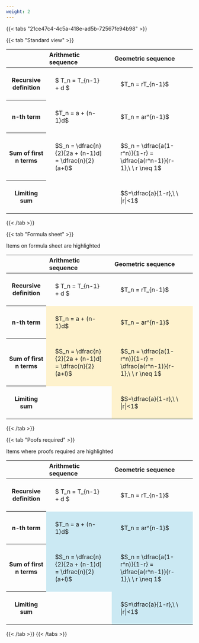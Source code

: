 ```yaml
---
weight: 2
---
```


{{< tabs "21ce47c4-4c5a-418e-ad5b-72567fe94b98" >}}

{{< tab "Standard view" >}}

<style type="text/css">
#T_c4b5c th.col_heading {
  text-align: left;
  font-size: 1em;
}
#T_c4b5c td {
  text-align: left;
  font-size: 1em;
  padding: 1.5em;
}
</style>
<table id="T_c4b5c">
  <thead>
    <tr>
      <th class="blank level0" >&nbsp;</th>
      <th id="T_c4b5c_level0_col0" class="col_heading level0 col0" >Arithmetic sequence</th>
      <th id="T_c4b5c_level0_col1" class="col_heading level0 col1" >Geometric sequence</th>
    </tr>
  </thead>
  <tbody>
    <tr>
      <th id="T_c4b5c_level0_row0" class="row_heading level0 row0" >Recursive definition</th>
      <td id="T_c4b5c_row0_col0" class="data row0 col0" >$ T_n = T_{n-1} + d $</td>
      <td id="T_c4b5c_row0_col1" class="data row0 col1" >$T_n = rT_{n-1}$</td>
    </tr>
    <tr>
      <th id="T_c4b5c_level0_row1" class="row_heading level0 row1" >n-th term</th>
      <td id="T_c4b5c_row1_col0" class="data row1 col0" >$T_n = a + (n-1)d$</td>
      <td id="T_c4b5c_row1_col1" class="data row1 col1" >$T_n = ar^{n-1}$</td>
    </tr>
    <tr>
      <th id="T_c4b5c_level0_row2" class="row_heading level0 row2" >Sum of first n terms</th>
      <td id="T_c4b5c_row2_col0" class="data row2 col0" >$S_n = \dfrac{n}{2}[2a + (n-1)d] = \dfrac{n}{2}(a+l)$</td>
      <td id="T_c4b5c_row2_col1" class="data row2 col1" >$S_n = \dfrac{a(1-r^n)}{1-r} = \dfrac{a(r^n-1)}{r-1},\ \  r \neq 1$</td>
    </tr>
    <tr>
      <th id="T_c4b5c_level0_row3" class="row_heading level0 row3" >Limiting sum</th>
      <td id="T_c4b5c_row3_col0" class="data row3 col0" ></td>
      <td id="T_c4b5c_row3_col1" class="data row3 col1" >$S=\dfrac{a}{1-r},\ \ |r|<1$</td>
    </tr>
  </tbody>
</table>
{{< /tab >}}

{{< tab "Formula sheet" >}}

Items on formula sheet are highlighted 
<br>
<style type="text/css">
#T_53bac th.col_heading {
  text-align: left;
  font-size: 1em;
}
#T_53bac td {
  text-align: left;
  font-size: 1em;
  padding: 1.5em;
}
#T_53bac_row0_col0, #T_53bac_row0_col1, #T_53bac_row3_col0 {
  background-color: rgba(0,0,0,0);
}
#T_53bac_row1_col0, #T_53bac_row1_col1, #T_53bac_row2_col0, #T_53bac_row2_col1, #T_53bac_row3_col1 {
  background-color: rgba(255,194,10, 0.2);
}
</style>
<table id="T_53bac">
  <thead>
    <tr>
      <th class="blank level0" >&nbsp;</th>
      <th id="T_53bac_level0_col0" class="col_heading level0 col0" >Arithmetic sequence</th>
      <th id="T_53bac_level0_col1" class="col_heading level0 col1" >Geometric sequence</th>
    </tr>
  </thead>
  <tbody>
    <tr>
      <th id="T_53bac_level0_row0" class="row_heading level0 row0" >Recursive definition</th>
      <td id="T_53bac_row0_col0" class="data row0 col0" >$ T_n = T_{n-1} + d $</td>
      <td id="T_53bac_row0_col1" class="data row0 col1" >$T_n = rT_{n-1}$</td>
    </tr>
    <tr>
      <th id="T_53bac_level0_row1" class="row_heading level0 row1" >n-th term</th>
      <td id="T_53bac_row1_col0" class="data row1 col0" >$T_n = a + (n-1)d$</td>
      <td id="T_53bac_row1_col1" class="data row1 col1" >$T_n = ar^{n-1}$</td>
    </tr>
    <tr>
      <th id="T_53bac_level0_row2" class="row_heading level0 row2" >Sum of first n terms</th>
      <td id="T_53bac_row2_col0" class="data row2 col0" >$S_n = \dfrac{n}{2}[2a + (n-1)d] = \dfrac{n}{2}(a+l)$</td>
      <td id="T_53bac_row2_col1" class="data row2 col1" >$S_n = \dfrac{a(1-r^n)}{1-r} = \dfrac{a(r^n-1)}{r-1},\ \  r \neq 1$</td>
    </tr>
    <tr>
      <th id="T_53bac_level0_row3" class="row_heading level0 row3" >Limiting sum</th>
      <td id="T_53bac_row3_col0" class="data row3 col0" ></td>
      <td id="T_53bac_row3_col1" class="data row3 col1" >$S=\dfrac{a}{1-r},\ \ |r|<1$</td>
    </tr>
  </tbody>
</table>
{{< /tab >}}

{{< tab "Poofs required" >}}

Items where proofs required are highlighted 
<br>
<style type="text/css">
#T_e5051 th.col_heading {
  text-align: left;
  font-size: 1em;
}
#T_e5051 td {
  text-align: left;
  font-size: 1em;
  padding: 1.5em;
}
#T_e5051_row0_col0, #T_e5051_row0_col1, #T_e5051_row3_col0 {
  background-color: rgba(0,0,0,0);
}
#T_e5051_row1_col0, #T_e5051_row1_col1, #T_e5051_row2_col0, #T_e5051_row2_col1, #T_e5051_row3_col1 {
  background-color: rgba(0,150,200, 0.2);
}
</style>
<table id="T_e5051">
  <thead>
    <tr>
      <th class="blank level0" >&nbsp;</th>
      <th id="T_e5051_level0_col0" class="col_heading level0 col0" >Arithmetic sequence</th>
      <th id="T_e5051_level0_col1" class="col_heading level0 col1" >Geometric sequence</th>
    </tr>
  </thead>
  <tbody>
    <tr>
      <th id="T_e5051_level0_row0" class="row_heading level0 row0" >Recursive definition</th>
      <td id="T_e5051_row0_col0" class="data row0 col0" >$ T_n = T_{n-1} + d $</td>
      <td id="T_e5051_row0_col1" class="data row0 col1" >$T_n = rT_{n-1}$</td>
    </tr>
    <tr>
      <th id="T_e5051_level0_row1" class="row_heading level0 row1" >n-th term</th>
      <td id="T_e5051_row1_col0" class="data row1 col0" >$T_n = a + (n-1)d$</td>
      <td id="T_e5051_row1_col1" class="data row1 col1" >$T_n = ar^{n-1}$</td>
    </tr>
    <tr>
      <th id="T_e5051_level0_row2" class="row_heading level0 row2" >Sum of first n terms</th>
      <td id="T_e5051_row2_col0" class="data row2 col0" >$S_n = \dfrac{n}{2}[2a + (n-1)d] = \dfrac{n}{2}(a+l)$</td>
      <td id="T_e5051_row2_col1" class="data row2 col1" >$S_n = \dfrac{a(1-r^n)}{1-r} = \dfrac{a(r^n-1)}{r-1},\ \  r \neq 1$</td>
    </tr>
    <tr>
      <th id="T_e5051_level0_row3" class="row_heading level0 row3" >Limiting sum</th>
      <td id="T_e5051_row3_col0" class="data row3 col0" ></td>
      <td id="T_e5051_row3_col1" class="data row3 col1" >$S=\dfrac{a}{1-r},\ \ |r|<1$</td>
    </tr>
  </tbody>
</table>
{{< /tab >}}
{{< /tabs >}}